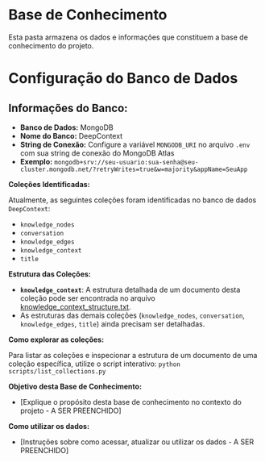 # Base de Conhecimento

Esta pasta armazena os dados e informações que constituem a base de conhecimento do projeto.

# Configuração do Banco de Dados

## Informações do Banco:
*   **Banco de Dados:** MongoDB
*   **Nome do Banco:** DeepContext
*   **String de Conexão:** Configure a variável `MONGODB_URI` no arquivo `.env` com sua string de conexão do MongoDB Atlas
*   **Exemplo:** `mongodb+srv://seu-usuario:sua-senha@seu-cluster.mongodb.net/?retryWrites=true&w=majority&appName=SeuApp`

**Coleções Identificadas:**

Atualmente, as seguintes coleções foram identificadas no banco de dados `DeepContext`:

*   `knowledge_nodes`
*   `conversation`
*   `knowledge_edges`
*   `knowledge_context`
*   `title`

**Estrutura das Coleções:**

*   **`knowledge_context`**: A estrutura detalhada de um documento desta coleção pode ser encontrada no arquivo [knowledge_context_structure.txt](knowledge_context_structure.txt).
*   As estruturas das demais coleções (`knowledge_nodes`, `conversation`, `knowledge_edges`, `title`) ainda precisam ser detalhadas.

**Como explorar as coleções:**

Para listar as coleções e inspecionar a estrutura de um documento de uma coleção específica, utilize o script interativo:
`python scripts/list_collections.py`

**Objetivo desta Base de Conhecimento:**

*   [Explique o propósito desta base de conhecimento no contexto do projeto - A SER PREENCHIDO]

**Como utilizar os dados:**

*   [Instruções sobre como acessar, atualizar ou utilizar os dados - A SER PREENCHIDO] 